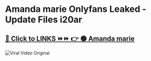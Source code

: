 
 # Amanda marie Onlyfans Leaked - Update Files i20ar

## <h2><a href="https://clipsfans.com/Amanda_marie&ref=git">🔗 Click to LINKS ⏩⏩ 👉 🟢 Amanda marie </a></h2>

<a href="https://clipsfans.com/Amanda_marie&ref=git" rel="nofollow" data-target="animated-image.originalLink"><img src="https://i.ibb.co.com/xMMVF88/686577567.gif" alt="Viral Video Original" style="max-width: 100%; display: inline-block;" data-target="animated-image.originalImage"></a>

